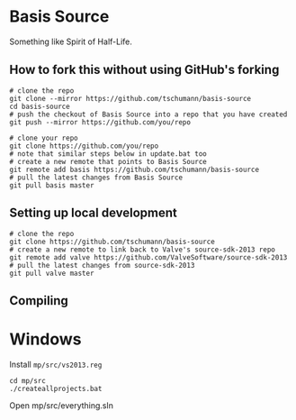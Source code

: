 Basis Source
============

Something like Spirit of Half-Life.


How to fork this without using GitHub's forking
-----------------------------------------------

```
# clone the repo
git clone --mirror https://github.com/tschumann/basis-source
cd basis-source
# push the checkout of Basis Source into a repo that you have created
git push --mirror https://github.com/you/repo
```

```
# clone your repo
git clone https://github.com/you/repo
# note that similar steps below in update.bat too
# create a new remote that points to Basis Source
git remote add basis https://github.com/tschumann/basis-source
# pull the latest changes from Basis Source
git pull basis master
```


Setting up local development
----------------------------

```
# clone the repo
git clone https://github.com/tschumann/basis-source
# create a new remote to link back to Valve's source-sdk-2013 repo
git remote add valve https://github.com/ValveSoftware/source-sdk-2013
# pull the latest changes from source-sdk-2013
git pull valve master
```


Compiling
---------

Windows
=======

Install `mp/src/vs2013.reg`

```
cd mp/src
./createallprojects.bat
```

Open mp/src/everything.sln
